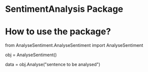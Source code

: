 # SentimentAnalysis Package

# How to use the package?

from AnalyseSentiment.AnalyseSentiment import AnalyseSentiment

obj = AnalyseSentiment()

data = obj.Analyse("sentence to be analysed")